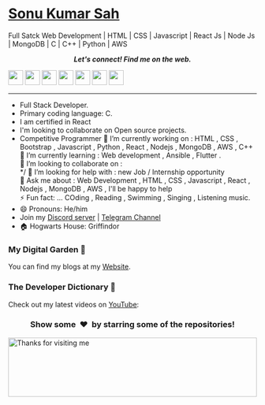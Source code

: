 # [Sonu Kumar Sah]( https://explorer-sonu.github.io/)
 Full Satck Web Development | HTML | CSS | Javascript | React Js | Node Js | MongoDB | C | C++ | Python  | AWS

<p align="center">
  <b><i>Let's connect! Find me on the web.</i></b>

[<img height="30" src="https://img.shields.io/badge/twitter-%231DA1F2.svg?&style=for-the-badge&logo=twitter&logoColor=white" />][twitter]
[<img height="30" src = "https://img.shields.io/badge/Youtube-%23E4405F.svg?&style=for-the-badge&logo=Youtube&logoColor=white">][Youtube] 
[<img height="30" src="https://img.shields.io/badge/Hashnode-%230077B.svg?&style=for-the-badge&logo=Hashnode&logoColor=white" />][Hashnode]
[<img height="30" src = "https://img.shields.io/badge/gmail-c14438?&style=for-the-badge&logo=gmail&logoColor=white">][gmail] 
[<img height="30" src="https://img.shields.io/badge/linkedin-blue.svg?&style=for-the-badge&logo=linkedin&logoColor=white" />][LinkedIn]
[<img height="30" src="https://img.shields.io/badge/-Medium-000000.svg?&style=for-the-badge&logo=Medium&logoColor=white" />][Medium]
[<img height="30" src = "https://img.shields.io/badge/Facebook-036be4.svg?&style=for-the-badge&logo=facebook&logoColor=white">][Facebook]
<br />
<hr />


* Full Stack Developer.
* Primary coding language: C.
* I am certified in React
* I'm looking to collaborate on Open source projects.
* Competitive Programmer 
🔭 I’m currently working on : HTML , CSS , Bootstrap , Javascript , Python , React , Nodejs , MongoDB , AWS , C++  <br>
🌱 I’m currently learning :  Web development , Ansible , Flutter .<br>
👯 I’m looking to collaborate on : <br>*/
🤔 I’m looking for help with : new Job / Internship opportunity<br>
💬 Ask me about : Web Development , HTML , CSS ,  Javascript , React , Nodejs , MongoDB , AWS ,  I'll be happy to help<br>
⚡ Fun fact: ... COding , Reading , Swimming , Singing , Listening music.<br>
* 😄 Pronouns: He/him
* Join my [Discord server]() | [Telegram Channel]()
* 🏠 Hogwarts House: Griffindor



### My Digital Garden 🌱
You can find my blogs at my [Website](https://techsfortalk.me).


### The Developer Dictionary 🌱
Check out my latest videos on [YouTube](https://www.youtube.com/channel/UC2UT-qm3hoTJmtI-Y360pNA):


<h3 align="center">Show some &nbsp;❤️&nbsp; by starring some of the repositories!</h3>
<img height="120" alt="Thanks for visiting me" width="100%" src="https://raw.githubusercontent.com/BrunnerLivio/brunnerlivio/master/images/marquee.svg" />

[twitter]: //https://twitter.com/Sonuanand01
[youtube]: https://www.youtube.com/channel/UC2UT-qm3hoTJmtI-Y360pNA
[Hashnode]: https://hashnode.com/@Sonuk
[gmail]: https://gmail.com
[linkedin]: https://www.linkedin.com/in/Sonu_k1/
[Medium]: https://medium.com/@ssah6477
[Facebook]: https://www.facebook.com/profile.php?id=100038782760709
